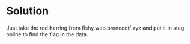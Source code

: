 # Solution

Just take the red herring from fishy.web.broncoctf.xyz and put it in steg online to find the flag in the data.